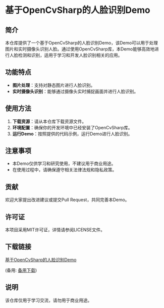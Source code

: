 # 基于OpenCvSharp的人脸识别Demo

## 简介

本仓库提供了一个基于OpenCvSharp的人脸识别Demo，该Demo可以用于处理图片和实时摄像头识别人脸。通过使用OpenCvSharp库，本Demo能够高效地进行人脸检测和识别，适用于学习和开发人脸识别相关的应用。

## 功能特点

- **图片处理**：支持对静态图片进行人脸识别。
- **实时摄像头识别**：能够通过摄像头实时捕捉画面并进行人脸识别。

## 使用方法

1. **下载资源**：请从本仓库下载资源文件。
2. **环境配置**：确保你的开发环境中已经安装了OpenCvSharp库。
3. **运行Demo**：按照提供的代码示例，运行Demo进行人脸识别。

## 注意事项

- 本Demo仅供学习和研究使用，不建议用于商业用途。
- 在使用过程中，请确保遵守相关法律法规和隐私政策。

## 贡献

欢迎大家提出改进建议或提交Pull Request，共同完善本Demo。

## 许可证

本项目采用MIT许可证，详情请参阅LICENSE文件。

## 下载链接
[基于OpenCvSharp的人脸识别Demo](https://pan.quark.cn/s/869db5dbc168) 

(备用: [备用下载](https://pan.baidu.com/s/12vOmixQH5A4CN5QDM0IAfw?pwd=1234))

## 说明

该仓库仅用于学习交流，请勿用于商业用途。
